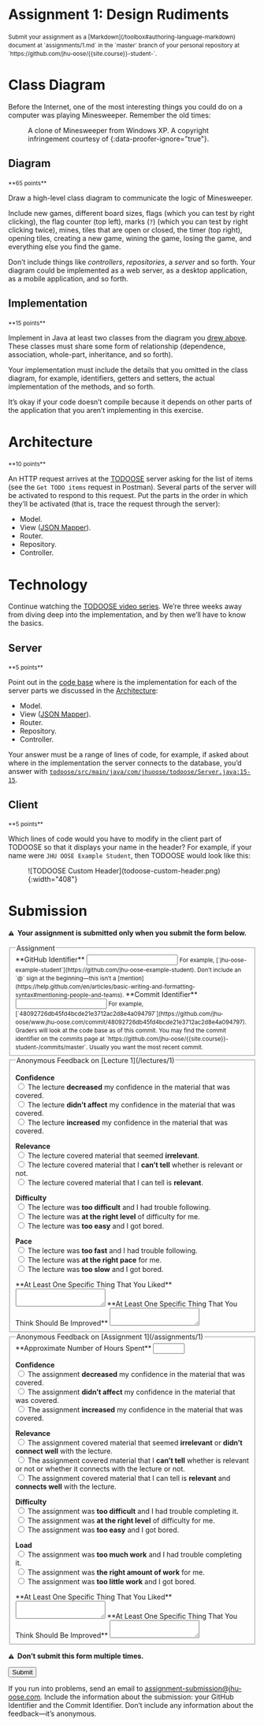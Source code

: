 # Assignment 1: Design Rudiments

<small>
Submit your assignment as a [Markdown](/toolbox#authoring-language-markdown) document at `assignments/1.md` in the `master` branch of your personal repository at `https://github.com/jhu-oose/{{site.course}}-student-<identifier>`.
</small>

# Class Diagram

Before the Internet, one of the most interesting things you could do on a computer was playing Minesweeper. Remember the old times:

<figure>
<div id="game"><!-- minesweeper game initializes here --></div>
<figcaption markdown="1">
A clone of Minesweeper from Windows XP.  
A copyright infringement courtesy of <https://codepen.io/joelbyrd/pen/hdHKF>{:data-proofer-ignore="true"}.
</figcaption>
</figure>
<link rel="stylesheet" type="text/css" href="minesweeper.css" />
<script src="jquery.min.js"></script>
<script src="minesweeper.js"></script>
<style>
#game {
    text-align: center;
}
#game-container {
    text-align: left;
    display: inline-block;
}
</style>

## Diagram

<small>
**65 points**
</small>

Draw a high-level class diagram to communicate the logic of Minesweeper.

Include new games, different board sizes, flags (which you can test by right clicking), the flag counter (top left), marks (`?`) (which you can test by right clicking twice), mines, tiles that are open or closed, the timer (top right), opening tiles, creating a new game, wining the game, losing the game, and everything else you find the game.

Don’t include things like _controllers_, _repositories_, a _server_ and so forth. Your diagram could be implemented as a web server, as a desktop application, as a mobile application, and so forth.

## Implementation

<small>
**15 points**
</small>

Implement in Java at least two classes from the diagram you [drew above](#diagram). These classes must share some form of relationship (dependence, association, whole-part, inheritance, and so forth).

Your implementation must include the details that you omitted in the class diagram, for example, identifiers, getters and setters, the actual implementation of the methods, and so forth.

It’s okay if your code doesn’t compile because it depends on other parts of the application that you aren’t implementing in this exercise.

# Architecture

<small>
**10 points**
</small>

An HTTP request arrives at the [TODOOSE](https://github.com/jhu-oose/todoose) server asking for the list of items (see the `Get TODO items` request in Postman). Several parts of the server will be activated to respond to this request. Put the parts in the order in which they’ll be activated (that is, trace the request through the server):

- Model.
- View ([JSON Mapper](/toolbox#json-mapper-jackson)).
- Router.
- Repository.
- Controller.

# Technology

Continue watching the [TODOOSE video series](/todoose). We’re three weeks away from diving deep into the implementation, and by then we’ll have to know the basics.

## Server

<small>
**5 points**
</small>

Point out in the [code base](https://github.com/jhu-oose/todoose) where is the implementation for each of the server parts we discussed in the [Architecture](#architecture):

- Model.
- View ([JSON Mapper](/toolbox#json-mapper-jackson)).
- Router.
- Repository.
- Controller.

Your answer must be a range of lines of code, for example, if asked about where in the implementation the server connects to the database, you’d answer with [`todoose/src/main/java/com/jhuoose/todoose/Server.java:15-15`](https://github.com/jhu-oose/todoose/blob/90ca0901e09095460845eae20218bc5189bec565/src/main/java/com/jhuoose/todoose/Server.java#L15-15).

## Client

<small>
**5 points**
</small>

Which lines of code would you have to modify in the client part of TODOOSE so that it displays your name in the header? For example, if your name were `JHU OOSE Example Student`, then TODOOSE would look like this:

<figure markdown="1">
![TODOOSE Custom Header](todoose-custom-header.png){:width="408"}
</figure>

# Submission

**<small>⚠️</small>  Your assignment is submitted only when you submit the form below.**

<form method="POST" action="https://roboose.herokuapp.com/roboose/assignments" markdown="1">
<fieldset markdown="1">

<legend>Assignment</legend>

<input type="hidden" name="assignment" value="1">

<label>
**GitHub Identifier**  
<input type="text" name="github" required pattern="[A-Za-z0-9][A-Za-z0-9-]*[A-Za-z0-9]">  
</label>
<small>
For example, [`jhu-oose-example-student`](https://github.com/jhu-oose-example-student).  
Don’t include an `@` sign at the beginning—this isn’t a [mention](https://help.github.com/en/articles/basic-writing-and-formatting-syntax#mentioning-people-and-teams).  
</small>

<label>
**Commit Identifier**  
<input type="text" name="commit" required pattern="[0-9a-f]{40}">  
</label>
<small>
For example, [`48092726db45fd4bcde21e3712ac2d8e4a094797`](https://github.com/jhu-oose/www.jhu-oose.com/commit/48092726db45fd4bcde21e3712ac2d8e4a094797).  
Graders will look at the code base as of this commit.  
You may find the commit identifier on the commits page at `https://github.com/jhu-oose/{{site.course}}-student-<identifier>/commits/master`. Usually you want the most recent commit.  
</small>

</fieldset>

<fieldset markdown="1">

<legend markdown="1">Anonymous Feedback on [Lecture 1](/lectures/1)</legend>

**Confidence**  
<label>
<input type="radio" name="feedback[lecture][confidence]" value="decreased" required>
The lecture **decreased** my confidence in the material that was covered.
</label>  
<label>
<input type="radio" name="feedback[lecture][confidence]" value="no-effect" required>
The lecture **didn’t affect** my confidence in the material that was covered.
</label>  
<label>
<input type="radio" name="feedback[lecture][confidence]" value="increased" required>
The lecture **increased** my confidence in the material that was covered.
</label>

**Relevance**  
<label>
<input type="radio" name="feedback[lecture][relevance]" value="irrelevant" required>
The lecture covered material that seemed **irrelevant**.
</label>  
<label>
<input type="radio" name="feedback[lecture][relevance]" value="cant-tell" required>
The lecture covered material that I **can’t tell** whether is relevant or not.
</label>  
<label>
<input type="radio" name="feedback[lecture][relevance]" value="relevant" required>
The lecture covered material that I can tell is **relevant**.
</label>

**Difficulty**  
<label>
<input type="radio" name="feedback[lecture][difficulty]" value="too-difficult" required>
The lecture was **too difficult** and I had trouble following.
</label>  
<label>
<input type="radio" name="feedback[lecture][difficulty]" value="right-level" required>
The lecture was **at the right level** of difficulty for me.
</label>  
<label>
<input type="radio" name="feedback[lecture][difficulty]" value="too-easy" required>
The lecture was **too easy** and I got bored.
</label>

**Pace**  
<label>
<input type="radio" name="feedback[lecture][pace]" value="too-fast" required>
The lecture was **too fast** and I had trouble following.
</label>  
<label>
<input type="radio" name="feedback[lecture][pace]" value="right-pace" required>
The lecture was **at the right pace** for me.
</label>  
<label>
<input type="radio" name="feedback[lecture][pace]" value="too-slow" required>
The lecture was **too slow** and I got bored.
</label>

<label for="feedback--lecture--liked">
**At Least One Specific Thing That You Liked**
</label>
<textarea name="feedback[lecture][liked]" id="feedback--lecture--liked" required></textarea>

<label for="feedback--lecture--improved">
**At Least One Specific Thing That You Think Should Be Improved**
</label>
<textarea name="feedback[lecture][improved]" id="feedback--lecture--improved" required></textarea>

</fieldset>

<fieldset markdown="1">

<legend markdown="1">Anonymous Feedback on [Assignment 1](/assignments/1)</legend>

<label>
**Approximate Number of Hours Spent**  
<input type="number" name="feedback[assignment][hours]" min="1" max="100" required>
</label>

**Confidence**  
<label>
<input type="radio" name="feedback[assignment][confidence]" value="decreased" required>
The assignment **decreased** my confidence in the material that was covered.
</label>  
<label>
<input type="radio" name="feedback[assignment][confidence]" value="no-effect" required>
The assignment **didn’t affect** my confidence in the material that was covered.
</label>  
<label>
<input type="radio" name="feedback[assignment][confidence]" value="increased" required>
The assignment **increased** my confidence in the material that was covered.
</label>

**Relevance**  
<label>
<input type="radio" name="feedback[assignment][relevance]" value="irrelevant" required>
The assignment covered material that seemed **irrelevant** or **didn’t connect well** with the lecture.
</label>  
<label>
<input type="radio" name="feedback[assignment][relevance]" value="cant-tell" required>
The assignment covered material that I **can’t tell** whether is relevant or not or whether it connects with the lecture or not.
</label>  
<label>
<input type="radio" name="feedback[assignment][relevance]" value="relevant" required>
The assignment covered material that I can tell is **relevant** and **connects well** with the lecture.
</label>

**Difficulty**  
<label>
<input type="radio" name="feedback[assignment][difficulty]" value="too-difficult" required>
The assignment was **too difficult** and I had trouble completing it.
</label>  
<label>
<input type="radio" name="feedback[assignment][difficulty]" value="right-level" required>
The assignment was **at the right level** of difficulty for me.
</label>  
<label>
<input type="radio" name="feedback[assignment][difficulty]" value="too-easy" required>
The assignment was **too easy** and I got bored.
</label>

**Load**  
<label>
<input type="radio" name="feedback[assignment][load]" value="too-much-work" required>
The assignment was **too much work** and I had trouble completing it.
</label>  
<label>
<input type="radio" name="feedback[assignment][load]" value="right-amount" required>
The assignment was **the right amount of work** for me.
</label>  
<label>
<input type="radio" name="feedback[assignment][load]" value="too-little-work" required>
The assignment was **too little work** and I got bored.
</label>

<label for="feedback--assignment--liked">
**At Least One Specific Thing That You Liked**
</label>
<textarea name="feedback[assignment][liked]" id="feedback--assignment--liked" required></textarea>

<label for="feedback--assignment--improved">
**At Least One Specific Thing That You Think Should Be Improved**
</label>
<textarea name="feedback[assignment][improved]" id="feedback--assignment--improved" required></textarea>

</fieldset>

**<small>⚠️</small>  Don’t submit this form multiple times.**

<button>Submit</button>

</form>

If you run into problems, send an email to <assignment-submission@jhu-oose.com>. Include the information about the submission: your GitHub Identifier and the Commit Identifier. Don’t include any information about the feedback—it’s anonymous.

